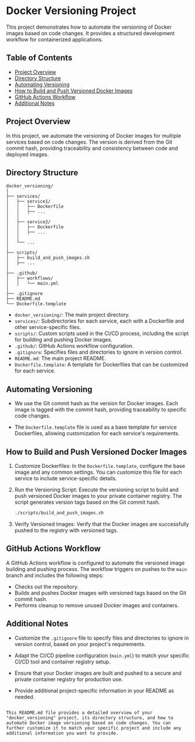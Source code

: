 # Docker Versioning Project

This project demonstrates how to automate the versioning of Docker images based on code changes. It provides a structured development workflow for containerized applications.

## Table of Contents

- [Project Overview](#project-overview)
- [Directory Structure](#directory-structure)
- [Automating Versioning](#automating-versioning)
- [How to Build and Push Versioned Docker Images](#how-to-build-and-push-versioned-docker-images)
- [GitHub Actions Workflow](#github-actions-workflow)
- [Additional Notes](#additional-notes)

## Project Overview

In this project, we automate the versioning of Docker images for multiple services based on code changes. The version is derived from the Git commit hash, providing traceability and consistency between code and deployed images.

## Directory Structure

```plaintext
docker_versioning/
│
├── services/
│   ├── service1/
│   │   ├── Dockerfile
│   │   ├── ...
│   │
│   ├── service2/
│   │   ├── Dockerfile
│   │   ├── ...
│   │
│   └── ...
│
├── scripts/
│   ├── build_and_push_images.sh
│   ├── ...
│
├── .github/
│   ├── workflows/
│   │   └── main.yml
│
├── .gitignore
├── README.md
└── Dockerfile.template
```

- `docker_versioning/`: The main project directory.
- `services/`: Subdirectories for each service, each with a Dockerfile and other service-specific files.
- `scripts/`: Custom scripts used in the CI/CD process, including the script for building and pushing Docker images.
- `.github/`: GitHub Actions workflow configuration.
- `.gitignore`: Specifies files and directories to ignore in version control.
- `README.md`: The main project README.
- `Dockerfile.template`: A template for Dockerfiles that can be customized for each service.

## Automating Versioning

- We use the Git commit hash as the version for Docker images. Each image is tagged with the commit hash, providing traceability to specific code changes.

- The `Dockerfile.template` file is used as a base template for service Dockerfiles, allowing customization for each service's requirements.

## How to Build and Push Versioned Docker Images

1. Customize Dockerfiles: In the `Dockerfile.template`, configure the base image and any common settings. You can customize this file for each service to include service-specific details.

2. Run the Versioning Script: Execute the versioning script to build and push versioned Docker images to your private container registry. The script generates version tags based on the Git commit hash.

   ```bash
   ./scripts/build_and_push_images.sh
   ```

3. Verify Versioned Images: Verify that the Docker images are successfully pushed to the registry with versioned tags.

## GitHub Actions Workflow

A GitHub Actions workflow is configured to automate the versioned image building and pushing process. The workflow triggers on pushes to the `main` branch and includes the following steps:

- Checks out the repository.
- Builds and pushes Docker images with versioned tags based on the Git commit hash.
- Performs cleanup to remove unused Docker images and containers.

## Additional Notes

- Customize the `.gitignore` file to specify files and directories to ignore in version control, based on your project's requirements.

- Adapt the CI/CD pipeline configuration (`main.yml`) to match your specific CI/CD tool and container registry setup.

- Ensure that your Docker images are built and pushed to a secure and private container registry for production use.

- Provide additional project-specific information in your README as needed.

```

This README.md file provides a detailed overview of your "docker_versioning" project, its directory structure, and how to automate Docker image versioning based on code changes. You can further customize it to match your specific project and include any additional information you want to provide.